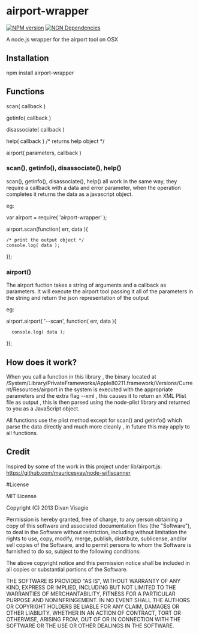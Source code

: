 airport-wrapper
===============

[![NPM version](https://badge.fury.io/js/airport-wrapper.png)](http://badge.fury.io/js/airport-wrapper)
[![NGN Dependencies](https://david-dm.org/divanvisagie/airport-wrapper.png)](https://david-dm.org/divanvisagie/airport-wrapper)

A node.js wrapper for the airport tool on OSX

## Installation 

  npm install airport-wrapper

## Functions

  scan( callback )

  getinfo( callback )

  disassociate( callback )

  help( callback ) /* returns help object */

  airport( parameters, callback )


### scan(), getinfo(), disassociate(), help()

scan(), getinfo(), disassociate(), help() all work in the same way, they require a callback with a data and error parameter, 
when the operation completes it returns the data as a javascript object.

eg:

  var airport = require( 'airport-wrapper' );

  airport.scan(function( err, data ){

    /* print the output object */
    console.log( data );
  });

### airport()

The airport fuction takes a string of arguments and a callback as parameters. It will execute the airport tool passing it all of the parameters in the string and return the json representation of the output 

eg:

  airport.airport( '--scan', function( err, data ){

      console.log( data );
  });

## How does it work?

When you call a function in this library , the binary located at /System/Library/PrivateFrameworks/Apple80211.framework/Versions/Current/Resources/airport in the system is executed with the appropriate parameters and the extra flag 
--xml , this causes it to return an XML Plist file as output , this is then parsed using the node-plist library and 
returned to you as a JavaScript object.

All functions use the plist method except for scan() and getinfo() which parse the data directly and much more cleanly , in
future this may apply to all functions.

## Credit

Inspired by some of the work in this project under lib/airport.js: https://github.com/mauricesvay/node-wifiscanner

#License 

MIT License

Copyright (C) 2013 Divan Visagie

Permission is hereby granted, free of charge, to any person obtaining a copy of this software and associated documentation files (the "Software"), to deal in the Software without restriction, including without limitation the rights to use, copy, modify, merge, publish, distribute, sublicense, and/or sell copies of the Software, and to permit persons to whom the Software is furnished to do so, subject to the following conditions:

The above copyright notice and this permission notice shall be included in all copies or substantial portions of the Software.

THE SOFTWARE IS PROVIDED "AS IS", WITHOUT WARRANTY OF ANY KIND, EXPRESS OR IMPLIED, INCLUDING BUT NOT LIMITED TO THE WARRANTIES OF MERCHANTABILITY, FITNESS FOR A PARTICULAR PURPOSE AND NONINFRINGEMENT. IN NO EVENT SHALL THE AUTHORS OR COPYRIGHT HOLDERS BE LIABLE FOR ANY CLAIM, DAMAGES OR OTHER LIABILITY, WHETHER IN AN ACTION OF CONTRACT, TORT OR OTHERWISE, ARISING FROM, OUT OF OR IN CONNECTION WITH THE SOFTWARE OR THE USE OR OTHER DEALINGS IN THE SOFTWARE.
